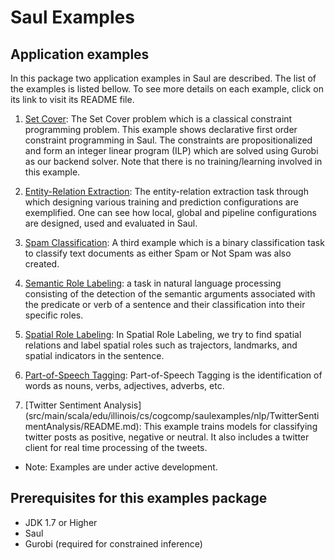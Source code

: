 # Saul Examples 

## Application examples

In this package two application examples in Saul are described. 
The list of the examples is listed bellow. To see more details on each example, click on its link to 
visit its README file. 

1. [Set Cover](src/main/scala/edu/illinois/cs/cogcomp/saulexamples/setcover/README.md): 
The Set Cover problem which is a classical constraint programming 
problem. This example shows declarative first order constraint programming in Saul. The constraints 
are propositionalized and form an integer linear program (ILP) which are solved using Gurobi as our backend solver.
 Note that there is no training/learning involved in this example. 
 
2. [Entity-Relation Extraction](src/main/scala/edu/illinois/cs/cogcomp/saulexamples/nlp/EntityRelation/README.md): 
The entity-relation extraction task through 
which designing various training and prediction configurations are exemplified. 
One can see how local, global and pipeline configurations are designed, used and evaluated in Saul.

3. [Spam Classification](src/main/scala/edu/illinois/cs/cogcomp/saulexamples/nlp/EmailSpam/README.md): 
A third example which is a binary classification task 
to classify text documents as either Spam or Not Spam was also created.

4. [Semantic Role Labeling](src/main/scala/edu/illinois/cs/cogcomp/saulexamples/nlp/SemanticRoleLabeling/README.md): 
a task in natural language processing consisting of the detection of the semantic arguments associated with the predicate 
or verb of a sentence and their classification into their specific roles.

5. [Spatial Role Labeling](src/main/scala/edu/illinois/cs/cogcomp/saulexamples/nlp/SpatialRoleLabeling/README.md): 
In Spatial Role Labeling, we try to find spatial relations and label spatial roles such as trajectors, landmarks, and spatial indicators in the sentence. 

6. [Part-of-Speech Tagging](src/main/scala/edu/illinois/cs/cogcomp/saulexamples/nlp/POSTagger/README.md): 
Part-of-Speech Tagging is the identification of words as nouns, verbs, adjectives, adverbs, etc.

7. [Twitter Sentiment Analysis] (src/main/scala/edu/illinois/cs/cogcomp/saulexamples/nlp/TwitterSentimentAnalysis/README.md):
This example trains models for classifying twitter posts as positive, negative or neutral. It also includes a twitter client for real time processing of the tweets.

* Note: Examples are under active development. 

## Prerequisites for this examples package 

* JDK 1.7 or Higher
* Saul 
* Gurobi (required for constrained inference)
